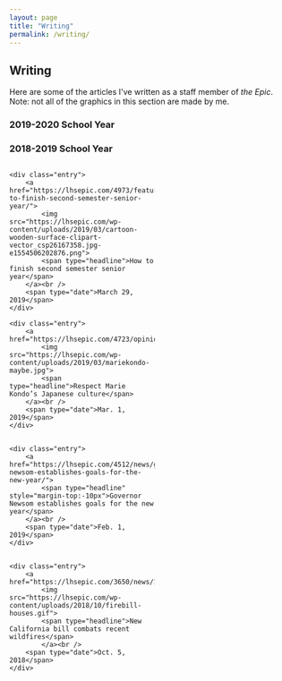 ```yaml
---
layout: page
title: "Writing"
permalink: /writing/
---
```

<style>

	img {
		margin: -20px -20px 0 -20px;
	}
	
	.entry{
		background-color: #F5F5F5;
		padding: 20px;
	}
	
	.grid{
		display: grid;
		grid-template-columns: 260px 260px 260px;
		grid-template-rows: auto auto auto;
		grid-gap: 20px;
	}
	
	[type='headline']{
		margin-top: 30px;
		font-size: 20px;
	}
	
	[type='date']{
		font-size: 15px;
	}
	
	
</style>

<h2>Writing</h2>

<p>Here are some of the articles I've written as a staff member of <i>the Epic</i>. Note: not all of the graphics in this section are made by me.</p>

<h3>2019-2020 School Year</h3>

<h3>2018-2019 School Year</h3>

<section class="grid">

	<div class="entry">
		<a href="https://lhsepic.com/4973/features/how-to-finish-second-semester-senior-year/">
			<img src="https://lhsepic.com/wp-content/uploads/2019/03/cartoon-wooden-surface-clipart-vector_csp26167358.jpg-e1554506202876.png">
			<span type="headline">How to finish second semester senior year</span>
		</a><br />
		<span type="date">March 29, 2019</span>
	</div>

	<div class="entry">
		<a href="https://lhsepic.com/4723/opinion/4723/">
			<img src="https://lhsepic.com/wp-content/uploads/2019/03/mariekondo-maybe.jpg">
			<span type="headline">Respect Marie Kondo’s Japanese culture</span>
		</a><br />
		<span type="date">Mar. 1, 2019</span>
	</div>


	<div class="entry">
		<a href="https://lhsepic.com/4512/news/governor-newsom-establishes-goals-for-the-new-year/">
			<span type="headline" style="margin-top:-10px">Governor Newsom establishes goals for the new year</span>
		</a><br />
		<span type="date">Feb. 1, 2019</span>
	</div>


	<div class="entry">
		<a href="https://lhsepic.com/3650/news/1_nw_firebillkaylinl/">
			<img src="https://lhsepic.com/wp-content/uploads/2018/10/firebill-houses.gif">
			<span type="headline">New California bill combats recent wildfires</span>
			</a><br />
		<span type="date">Oct. 5, 2018</span>
	</div>
	
</section>